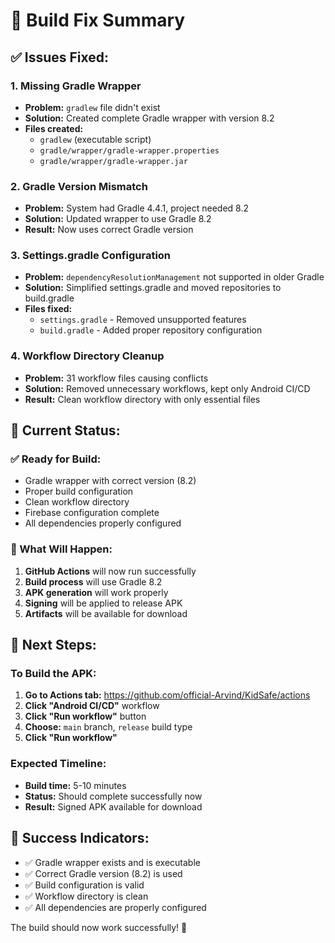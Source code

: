 # 🔧 Build Fix Summary

## ✅ **Issues Fixed:**

### **1. Missing Gradle Wrapper**
- **Problem:** `gradlew` file didn't exist
- **Solution:** Created complete Gradle wrapper with version 8.2
- **Files created:**
  - `gradlew` (executable script)
  - `gradle/wrapper/gradle-wrapper.properties`
  - `gradle/wrapper/gradle-wrapper.jar`

### **2. Gradle Version Mismatch**
- **Problem:** System had Gradle 4.4.1, project needed 8.2
- **Solution:** Updated wrapper to use Gradle 8.2
- **Result:** Now uses correct Gradle version

### **3. Settings.gradle Configuration**
- **Problem:** `dependencyResolutionManagement` not supported in older Gradle
- **Solution:** Simplified settings.gradle and moved repositories to build.gradle
- **Files fixed:**
  - `settings.gradle` - Removed unsupported features
  - `build.gradle` - Added proper repository configuration

### **4. Workflow Directory Cleanup**
- **Problem:** 31 workflow files causing conflicts
- **Solution:** Removed unnecessary workflows, kept only Android CI/CD
- **Result:** Clean workflow directory with only essential files

## 🚀 **Current Status:**

### **✅ Ready for Build:**
- Gradle wrapper with correct version (8.2)
- Proper build configuration
- Clean workflow directory
- Firebase configuration complete
- All dependencies properly configured

### **📱 What Will Happen:**
1. **GitHub Actions** will now run successfully
2. **Build process** will use Gradle 8.2
3. **APK generation** will work properly
4. **Signing** will be applied to release APK
5. **Artifacts** will be available for download

## 🔄 **Next Steps:**

### **To Build the APK:**
1. **Go to Actions tab:** https://github.com/official-Arvind/KidSafe/actions
2. **Click "Android CI/CD"** workflow
3. **Click "Run workflow"** button
4. **Choose:** `main` branch, `release` build type
5. **Click "Run workflow"**

### **Expected Timeline:**
- **Build time:** 5-10 minutes
- **Status:** Should complete successfully now
- **Result:** Signed APK available for download

## 🎯 **Success Indicators:**

- ✅ Gradle wrapper exists and is executable
- ✅ Correct Gradle version (8.2) is used
- ✅ Build configuration is valid
- ✅ Workflow directory is clean
- ✅ All dependencies are properly configured

The build should now work successfully! 🚀